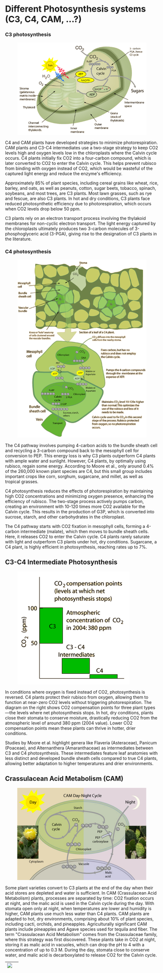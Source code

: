 # Different Photosynthesis systems (C3, C4, CAM, ...?)

### C3 photosynthesis

<figure><img src=".gitbook/assets/image (13).png" alt=""><figcaption></figcaption></figure>



C4 and CAM plants have developed strategies to minimize photorespiration. CAM plants and C3-C4 intermediates use a two-stage strategy to keep CO2 levels high and oxygen levels low in the chloroplasts where the Calvin cycle occurs. C4 plants initially fix CO2 into a four-carbon compound, which is later converted to CO2 to enter the Calvin cycle. This helps prevent rubisco from binding with oxygen instead of CO2, which would be wasteful of the captured light energy and reduce the enzyme's efficiency.

Approximately 85% of plant species, including cereal grains like wheat, rice, barley, and oats, as well as peanuts, cotton, sugar beets, tobacco, spinach, soybeans, and most trees, are C3 plants. Most lawn grasses, such as rye and fescue, are also C3 plants. In hot and dry conditions, C3 plants face reduced photosynthetic efficiency due to photorespiration, which occurs when CO2 levels drop below 50 ppm.

C3 plants rely on an electron transport process involving the thylakoid membranes for non-cyclic electron transport. The light energy captured by the chloroplasts ultimately produces two 3-carbon molecules of 3-phosphoglyceric acid (3-PGA), giving rise to the designation of C3 plants in the literature.

### C4 photosynthesis

<figure><img src=".gitbook/assets/image (14).png" alt=""><figcaption></figcaption></figure>

The C4 pathway involves pumping 4-carbon acids to the bundle sheath cell and recycling a 3-carbon compound back to the mesophyll cell for conversion to PEP. This energy loss is why C3 plants outperform C4 plants with ample water and sunlight. However, C4 plants, by optimally using rubisco, regain some energy. According to Moore et al., only around 0.4% of the 260,000 known plant species are C4, but this small group includes important crops like corn, sorghum, sugarcane, and millet, as well as tropical grasses.

C4 photosynthesis reduces the effects of photorespiration by maintaining high CO2 concentrations and minimizing oxygen presence, enhancing the efficiency of rubisco. The two-stage process actively pumps carbon, creating an environment with 10-120 times more CO2 available for the Calvin cycle. This results in the production of G3P, which is converted into sucrose, starch, and other carbohydrates in the chloroplast.

The C4 pathway starts with CO2 fixation in mesophyll cells, forming a 4-carbon intermediate (malate), which then moves to bundle sheath cells. Here, it releases CO2 to enter the Calvin cycle. C4 plants rarely saturate with light and outperform C3 plants under hot, dry conditions. Sugarcane, a C4 plant, is highly efficient in photosynthesis, reaching rates up to 7%.



## C3-C4 Intermediate Photosynthesis

<figure><img src=".gitbook/assets/image (15).png" alt=""><figcaption></figcaption></figure>

In conditions where oxygen is fixed instead of CO2, photosynthesis is reversed. C4 plants protect their rubisco from oxygen, allowing them to function at near-zero CO2 levels without triggering photorespiration. The diagram on the right shows CO2 compensation points for three plant types—the levels where net photosynthesis stops. In hot, dry conditions, plants close their stomata to conserve moisture, drastically reducing CO2 from the atmospheric level of around 380 ppm (2004 value). Lower CO2 compensation points mean these plants can thrive in hotter, drier conditions.

Studies by Moore et al. highlight genera like Flaveria (Asteraceae), Panicum (Poaceae), and Alternanthera (Amaranthaceae) as intermediates between C3 and C4 photosynthesis. These intermediates feature leaf anatomies with less distinct and developed bundle sheath cells compared to true C4 plants, allowing better adaptation to higher temperatures and drier environments.



## Crassulacean Acid Metabolism (CAM)

<figure><img src=".gitbook/assets/image (16).png" alt=""><figcaption></figcaption></figure>

Some plant varieties convert to C3 plants at the end of the day when their acid stores are depleted and water is sufficient. In CAM (Crassulacean Acid Metabolism) plants, processes are separated by time: CO2 fixation occurs at night, and the malic acid is used in the Calvin cycle during the day. With stomata open only at night, when temperatures are lower and humidity is higher, CAM plants use much less water than C4 plants. CAM plants are adapted to hot, dry environments, comprising about 10% of plant species, including cacti, orchids, and pineapples. Agriculturally significant CAM plants include pineapples and Agave species used for tequila and fiber. The term "Crassulacean Acid Metabolism" comes from the Crassulaceae family, where this strategy was first discovered. These plants take in CO2 at night, storing it as malic acid in vacuoles, which can drop the pH to 4 with a concentration of up to 0.3 M. During the day, stomata close to conserve water, and malic acid is decarboxylated to release CO2 for the Calvin cycle.

| ![](http://hyperphysics.phy-astr.gsu.edu/hbase/Biology/biopic/yelcact.jpg) |   |
| -------------------------------------------------------------------------- | - |
